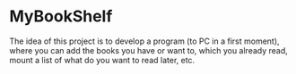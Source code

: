 # MyBookShelf
The idea of this project is to develop a program (to PC in a first moment), where you can add the books you have or want to, which you already read, mount a list of what do you want to read later, etc.
